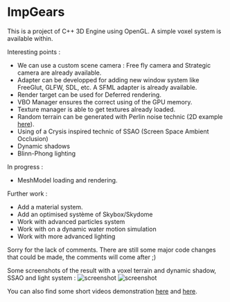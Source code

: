 # ImpGears

This is a project of C++ 3D Engine using OpenGL. A simple voxel system is available within.

Interesting points :
- We can use a custom scene camera : Free fly camera and Strategic camera are already available.
- Adapter can be developped for adding new window system like FreeGlut, GLFW, SDL, etc. A SFML adapter is already available.
- Render target can be used for Deferred rendering.
- VBO Manager ensures the correct using of the GPU memory.
- Texture manager is able to get textures already loaded.
- Random terrain can be generated with Perlin noise technic (2D example [here](https://www.dropbox.com/s/wchzmdgojrvp1mz/infinite-perlin.avi?dl=0)).
- Using of a Crysis inspired technic of SSAO (Screen Space Ambient Occlusion)
- Dynamic shadows
- Blinn-Phong lighting

In progress :
- MeshModel loading and rendering.

Further work :
- Add a material system.
- Add an optimised système of Skybox/Skydome
- Work with advanced particles system
- Work with on a dynamic water motion simulation
- Work with more advanced lighting

Sorry for the lack of comments. There are still some major code changes that could be made, the comments will come after ;)

Some screenshots of the result with a voxel terrain and dynamic shadow, SSAO and light system :
![screenshot](http://uprapide.com/images/Lut1n/impgears-2-2015-b.png "Screenshot of the result")
![screenshot](http://uprapide.com/images/Lut1n/impgears-2-2015-a.png "Screenshot of the result")

You can also find some short videos demonstration [here](https://www.dropbox.com/s/46u9sc8ovv2soy0/3d-engine.avi?dl=0) and [here](https://www.dropbox.com/s/7l09s7f07hehs3l/voxel-video.mp4?dl=0).
